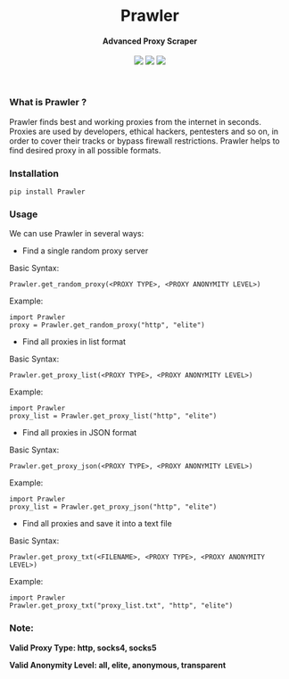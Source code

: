 <h1 align="center">
	<br>
	Prawler
	<br>
</h1>
<h4 align="center">Advanced Proxy Scraper</h4>
<p align="center">
<img src="https://img.shields.io/pypi/v/Prawler">
<img src="https://img.shields.io/github/license/priyamharsh14/Prawler">
<img src="https://img.shields.io/pypi/pyversions/Prawler">
</p>
<br>

### What is Prawler ?
Prawler finds best and working proxies from the internet in seconds. Proxies are used by developers, ethical hackers, pentesters and so on, in order to cover their tracks or bypass firewall restrictions. Prawler helps to find desired proxy in all possible formats.

### Installation
```
pip install Prawler
```

### Usage
We can use Prawler in several ways:
- Find a single random proxy server

Basic Syntax:
```
Prawler.get_random_proxy(<PROXY TYPE>, <PROXY ANONYMITY LEVEL>)
```
Example:
```
import Prawler
proxy = Prawler.get_random_proxy("http", "elite")
```

- Find all proxies in list format

Basic Syntax:
```
Prawler.get_proxy_list(<PROXY TYPE>, <PROXY ANONYMITY LEVEL>)
```
Example:
```
import Prawler
proxy_list = Prawler.get_proxy_list("http", "elite")
```

- Find all proxies in JSON format

Basic Syntax:
```
Prawler.get_proxy_json(<PROXY TYPE>, <PROXY ANONYMITY LEVEL>)
```
Example:
```
import Prawler
proxy_list = Prawler.get_proxy_json("http", "elite")
```

- Find all proxies and save it into a text file

Basic Syntax:
```
Prawler.get_proxy_txt(<FILENAME>, <PROXY TYPE>, <PROXY ANONYMITY LEVEL>)
```
Example:
```
import Prawler
Prawler.get_proxy_txt("proxy_list.txt", "http", "elite")
```

### Note:
**Valid Proxy Type: http, socks4, socks5**

**Valid Anonymity Level: all, elite, anonymous, transparent**
